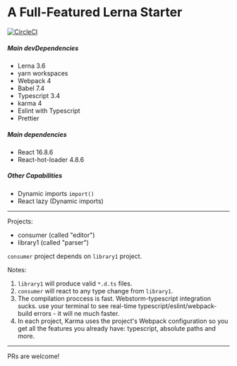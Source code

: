 # A Full-Featured Lerna Starter

[![CircleCI](https://circleci.com/gh/stavalfi/lerna-starter/tree/master.svg?style=svg)](https://circleci.com/gh/stavalfi/lerna-starter/tree/master)

##### Main devDependencies

- Lerna 3.6
- yarn workspaces
- Webpack 4
- Babel 7.4
- Typescript 3.4
- karma 4
- Eslint with Typescript
- Prettier

##### Main dependencies

- React 16.8.6
- React-hot-loader 4.8.6

##### Other Capabilities

- Dynamic imports `import()`
- React lazy (Dynamic imports)

---

Projects:

- consumer (called "editor")
- library1 (called "parser")

`consumer` project depends on `library1` project.

Notes:

1. `library1` will produce valid `*.d.ts` files.
2. `consumer` will react to any type change from `library1`.
3. The compilation proccess is fast. Webstorm-typescript integration sucks. use your terminal to see real-time typescript/eslint/webpack-build errors - it will ne much faster.
4. In each project, Karma uses the project's Webpack configuration so you get all the features you already have: typescript, absolute paths and more.

---

PRs are welcome!
